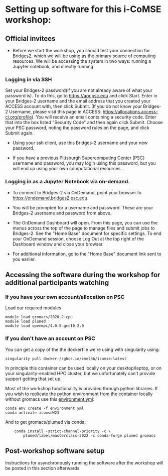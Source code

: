 # Setting up software for this i-CoMSE workshop:

## Official invitees

* Before we start the workshop, you should test your connection for Bridges2, which we will be using as the primary source of computing resources.  We will be accessing the system in two ways: running a Jupyter notebook, and directly running 

### Logging in via SSH

Set your Bridges-2 password(if you are not already aware of what your password is). To do this, go to https://apr.psc.edu and click Start. Enter in your Bridges-2 username and the email address that you created your ACCESS account with, then click Submit. (If you do not know your Bridges-2 Username, please visit this page in ACCESS: https://allocations.access-ci.org/profile). You will receive an email containing a security code. Enter that into the box listed "Security Code" and then again click Submit. Choose your PSC password, noting the password rules on the page, and click Submit again.

* Using your ssh client, use this Bridges-2 username and your new password.

* If you have a previous Pittsburgh Supercomputing Center (PSC) username and password, you may login using this password, but you will end up using your own computational resources. 

### Logging in as a Jupyter Notebook via on-demand.

* To connect to Bridges-2 via OnDemand, point your browser to https://ondemand.bridges2.psc.edu.

* You will be prompted for a username and password.  These are your Bridges-2 username and password from above.

*  The OnDemand Dashboard will open.  From this page, you can use the menus across the top of the page to manage files and submit jobs to Bridges-2.
See the "Home Base" document for specific settings. To end your OnDemand session, choose Log Out at the top right of the Dashboard window and close your browser.

* For additional information, go to the "Home Base" document link sent to you earlier. 

## Accessing the software during the workshop for additional participants watching

### If you have your own account/allocation on PSC

Load our required modules
``` 
module load gromacs/2020.2-cpu
module load plumed
module load openmpi/4.0.5-gcc10.2.0
```

### If you don't have an account on PSC
You can get a copy of the the dockerfile we're using with singularity using:

```
singularity pull docker://ghcr.io/cmelab/icomse:latest
```
In principle this container can be used locally on your desktop/laptop, or on your singularity-enabled HPC cluster, but we unfortunately can't provide support getting that set up.

Most of the workshop functionality is provided through python libraries. If you wish to replicate the python environment from the container locally without gromacs use this [environment.yml](environment.yml):

```
conda env create -f environment.yml
conda activate icomseW23
```

And to get gromacs/plumed via conda:
```
	conda install -strict-channel-priority -c \
	    plumed/label/masterclass-2022 -c conda-forge plumed gromacs
```

## Post-workshop software setup

Instructions for asynchronously running the software after the workshop will be posted in this section afterwards.
